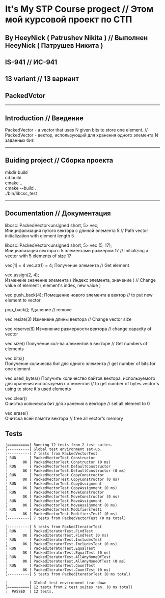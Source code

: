 # It's My STP Course progect // Этом мой курсовой проект по СТП
## By HeeyNick ( Patrushev Nikita ) // Выполнен HeeyNick ( Патрушев Никита )
## IS-941 // ИС-941
## 13 variant // 13 вариант
## PackedVctor

___

## Introduction // Введение

  PackedVector - a vector that uses N given bits to store one element. 
  //  
  PackedVector - вектор, использующий для хранения одного элемента N заданных бит.  

___
  
## Buiding project // Сборка проекта

  mkdir build  
  cd build  
  cmake ..  
  cmake --build .  
  ./bin/libcsc_test  

___

## Documentation // Документация
  
  libcsc::PackedVector<unsigned short, 5> vec;  
  Иницифализация путого вектора с длиной элемента 5 // Path vector initialization with element length 5
    
  libcsc::PackedVector<unsigned short, 5> vec (5, 17);  
  Инициализация вектора с 5 элементами размером 17 // Initializing a vector with 5 elements of size 17  
    
  vec[1] = 4
  vec.at(1) = 4;
  Получение элемента // Get element  
    
  vec.assign(2, 4);  
  Изменеие значение элемента ( Индекс элемента, значение ) // Change value of element ( element's index, new value )
    
  vec.push_back(4);
  Помещение нового элемента в вектор // to put new element to vector  
    
  pop_back();
  Удаление // remove
    
  vec.resize(3)
  Изменеие длины вектора // Change vector size  
    
  vec.reserve(6)
  Изменение размерности вектора // change capacity of vector  
    
  vec.size()
  Получение кол-ва элементов в векторе // Get numbers of elements  
    
  vec.bits()  
  Получение количесва бит для одного элемента // get number of bits for one element  
    
  vec.used_bytes() 
  Получить количество байтов вектора, используемого для хранения используемых элементов // to get number of bytes vector's using to store it's used elements  
    
  vec.clear()  
  Очистка количесва бит для хранения в векторе // set all element to 0  
    
  vec.erase()  
  Очитска всей памяти вектора // free all vector's memory
  
## Tests
```
[==========] Running 12 tests from 2 test suites. 
[----------] Global test environment set-up. 
[----------] 7 tests from PackedVectorTest 
[ RUN      ] PackedVectorTest.Constructor 
[       OK ] PackedVectorTest.Constructor (0 ms) 
[ RUN      ] PackedVectorTest.DefaultConstructor 
[       OK ] PackedVectorTest.DefaultConstructor (0 ms) 
[ RUN      ] PackedVectorTest.CopyConstructor 
[       OK ] PackedVectorTest.CopyConstructor (0 ms) 
[ RUN      ] PackedVectorTest.CopyAssignment 
[       OK ] PackedVectorTest.CopyAssignment (0 ms) 
[ RUN      ] PackedVectorTest.MoveConstructor 
[       OK ] PackedVectorTest.MoveConstructor (0 ms) 
[ RUN      ] PackedVectorTest.MoveAssignment 
[       OK ] PackedVectorTest.MoveAssignment (0 ms) 
[ RUN      ] PackedVectorTest.ModifiersTest1 
[       OK ] PackedVectorTest.ModifiersTest1 (0 ms) 
[----------] 7 tests from PackedVectorTest (0 ms total) 

[----------] 5 tests from PackedIteratorTest 
[ RUN      ] PackedIteratorTest.FindTest 
[       OK ] PackedIteratorTest.FindTest (0 ms) 
[ RUN      ] PackedIteratorTest.IncludesTest 
[       OK ] PackedIteratorTest.IncludesTest (0 ms) 
[ RUN      ] PackedIteratorTest.EqualTest 
[       OK ] PackedIteratorTest.EqualTest (0 ms) 
[ RUN      ] PackedIteratorTest.AllAnyNoneOfTest 
[       OK ] PackedIteratorTest.AllAnyNoneOfTest (0 ms) 
[ RUN      ] PackedIteratorTest.CountTest 
[       OK ] PackedIteratorTest.CountTest (0 ms) 
[----------] 5 tests from PackedIteratorTest (0 ms total) 

[----------] Global test environment tear-down 
[==========] 12 tests from 2 test suites ran. (0 ms total) 
[  PASSED  ] 12 tests.

```
